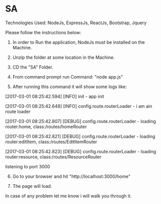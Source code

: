 # SA



Technologies Used: NodeJs, ExpressJs, ReactJs, Bootstrap, Jquery



Please follow the instructions below:

1. In order to Run the application, NodeJs must be installed on the Machine.

2. Unzip the folder at some location in the Machine.

3. CD the "SA" Folder.

4. From command prompt run Command:  "node app.js"

5. After running this command it will show some logs like:

[2017-03-01 08:25:42.594] [INFO] init - app init

[2017-03-01 08:25:42.648] [INFO] config.route.routerLoader - i am ain route loader

[2017-03-01 08:25:42.807] [DEBUG] config.route.routerLoader - loading router:home, class:/routes/homeRouter

[2017-03-01 08:25:42.821] [DEBUG] config.route.routerLoader - loading router:editItem, class:/routes/EditItemRouter

[2017-03-01 08:25:42.823] [DEBUG] config.route.routerLoader - loading router:resource, class:/routes/ResourceRouter

listening to port 3000



6. Go to your browser and hit "http://localhost:3000/home"

7. The page will load. 



In case of any problem let me know i will walk you through it.

